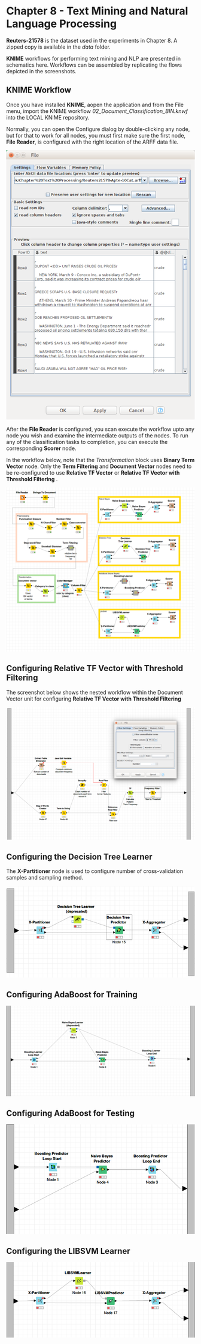 # Chapter 8 - Text Mining and Natural Language Processing

**Reuters-21578** is the dataset used in the experiments in Chapter 8. A zipped copy is available in the *data* folder.

**KNIME** workflows for performing text mining and NLP are presented in schematics here. Workflows can be assembled by replicating the flows depicted in the screenshots.  

## KNIME Workflow
Once you have installed  **KNIME**, aopen the application and from the File menu, import the KNIME workflow *02_Document_Classification_BIN.knwf*  into the LOCAL KNIME repository.

Normally, you can open the Configure dialog by double-clicking any node, but for that to work for all nodes, you must first make sure the first node, **File  Reader**, is configured with the right location of the ARFF data file.  

![NLP2](expt/FileReader_configure_dialog.png)

After the **File Reader** is configured, you scan execute the workflow upto any node you wish and examine the intermediate outputs of the nodes.  To run any of the classification tasks to completion, you can execute the corresponding **Scorer** node.

In the workflow below, note that the *Transformation* block uses **Binary Term Vector** node.  Only the **Term Filtering** and **Document Vector** nodes need to be re-configured to use __Relative TF Vector__ or __Relative TF Vector with Threshold Filtering__ .


![NLP2](expt/KNIME_Workflow_BitVector.png)

## Configuring Relative TF Vector with Threshold Filtering
The screenshot below shows the nested workflow within the Document Vector unit for configuring __Relative TF Vector with Threshold Filtering__

![NLP2](expt/RelativeTFVectorWithThreshold.png)


## Configuring the Decision Tree Learner
The **X-Partitioner** node is used to configure number of cross-validation samples and sampling method.



![NLP2](expt/DecisionTreeLearner.png)

## Configuring AdaBoost for Training

![NLP2](expt/AdaBoostNaiveBayesTraining.png)


## Configuring AdaBoost for Testing

![NLP2](expt/AdaBoostNaiveBayesTesting.png)


## Configuring the LIBSVM Learner

![NLP2](expt/LIBSVMLearner.png)
